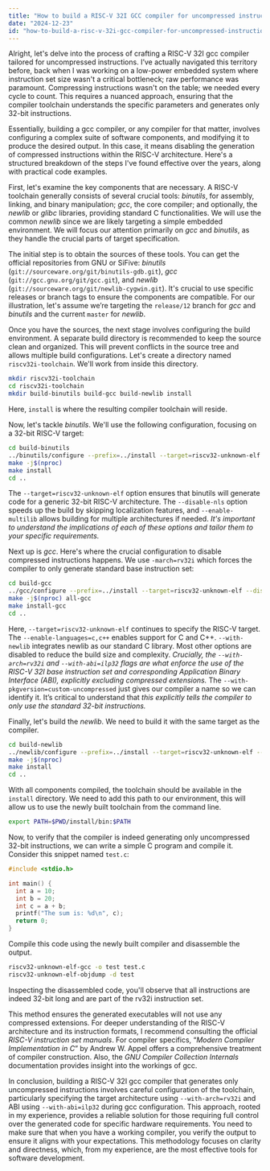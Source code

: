 ```yaml
---
title: "How to build a RISC-V 32I GCC compiler for uncompressed instructions?"
date: "2024-12-23"
id: "how-to-build-a-risc-v-32i-gcc-compiler-for-uncompressed-instructions"
---
```


Alright, let's delve into the process of crafting a RISC-V 32I gcc compiler tailored for uncompressed instructions. I’ve actually navigated this territory before, back when I was working on a low-power embedded system where instruction set size wasn't a critical bottleneck; raw performance was paramount. Compressing instructions wasn't on the table; we needed every cycle to count. This requires a nuanced approach, ensuring that the compiler toolchain understands the specific parameters and generates only 32-bit instructions.

Essentially, building a gcc compiler, or any compiler for that matter, involves configuring a complex suite of software components, and modifying it to produce the desired output. In this case, it means disabling the generation of compressed instructions within the RISC-V architecture. Here's a structured breakdown of the steps I've found effective over the years, along with practical code examples.

First, let's examine the key components that are necessary. A RISC-V toolchain generally consists of several crucial tools: *binutils*, for assembly, linking, and binary manipulation; *gcc*, the core compiler; and optionally, the *newlib* or *glibc* libraries, providing standard C functionalities. We will use the common *newlib* since we are likely targeting a simple embedded environment. We will focus our attention primarily on *gcc* and *binutils*, as they handle the crucial parts of target specification.

The initial step is to obtain the sources of these tools. You can get the official repositories from GNU or SiFive: *binutils* (`git://sourceware.org/git/binutils-gdb.git`), *gcc* (`git://gcc.gnu.org/git/gcc.git`), and *newlib* (`git://sourceware.org/git/newlib-cygwin.git`). It's crucial to use specific releases or branch tags to ensure the components are compatible. For our illustration, let's assume we’re targeting the `release/12` branch for *gcc* and *binutils* and the current `master` for *newlib*.

Once you have the sources, the next stage involves configuring the build environment. A separate build directory is recommended to keep the source clean and organized. This will prevent conflicts in the source tree and allows multiple build configurations. Let's create a directory named `riscv32i-toolchain`. We'll work from inside this directory.
```bash
mkdir riscv32i-toolchain
cd riscv32i-toolchain
mkdir build-binutils build-gcc build-newlib install
```
Here, `install` is where the resulting compiler toolchain will reside.

Now, let's tackle *binutils*. We'll use the following configuration, focusing on a 32-bit RISC-V target:
```bash
cd build-binutils
../binutils/configure --prefix=../install --target=riscv32-unknown-elf --disable-nls --enable-multilib
make -j$(nproc)
make install
cd ..
```
The `--target=riscv32-unknown-elf` option ensures that binutils will generate code for a generic 32-bit RISC-V architecture. The `--disable-nls` option speeds up the build by skipping localization features, and `--enable-multilib` allows building for multiple architectures if needed. *It's important to understand the implications of each of these options and tailor them to your specific requirements.*

Next up is *gcc*. Here's where the crucial configuration to disable compressed instructions happens. We use `-march=rv32i` which forces the compiler to only generate standard base instruction set:
```bash
cd build-gcc
../gcc/configure --prefix=../install --target=riscv32-unknown-elf --disable-nls --disable-multilib --enable-languages=c,c++ --with-newlib --disable-decimal-float --disable-libgomp --disable-libmudflap --disable-libssp --disable-libquadmath --disable-libsanitizer --with-pkgversion=custom-uncompressed --with-arch=rv32i --with-abi=ilp32
make -j$(nproc) all-gcc
make install-gcc
cd ..
```

Here, `--target=riscv32-unknown-elf` continues to specify the RISC-V target. The `--enable-languages=c,c++` enables support for C and C++. `--with-newlib` integrates newlib as our standard C library. Most other options are disabled to reduce the build size and complexity. *Crucially, the `--with-arch=rv32i` and `--with-abi=ilp32` flags are what enforce the use of the RISC-V 32I base instruction set and corresponding Application Binary Interface (ABI), explicitly excluding compressed extensions.* The `--with-pkgversion=custom-uncompressed` just gives our compiler a name so we can identify it.
It’s critical to understand that *this explicitly tells the compiler to only use the standard 32-bit instructions.*

Finally, let's build the *newlib*. We need to build it with the same target as the compiler.
```bash
cd build-newlib
../newlib/configure --prefix=../install --target=riscv32-unknown-elf --disable-nls
make -j$(nproc)
make install
cd ..
```

With all components compiled, the toolchain should be available in the `install` directory. We need to add this path to our environment, this will allow us to use the newly built toolchain from the command line.
```bash
export PATH=$PWD/install/bin:$PATH
```

Now, to verify that the compiler is indeed generating only uncompressed 32-bit instructions, we can write a simple C program and compile it. Consider this snippet named `test.c`:
```c
#include <stdio.h>

int main() {
  int a = 10;
  int b = 20;
  int c = a + b;
  printf("The sum is: %d\n", c);
  return 0;
}

```
Compile this code using the newly built compiler and disassemble the output.
```bash
riscv32-unknown-elf-gcc -o test test.c
riscv32-unknown-elf-objdump -d test
```
Inspecting the disassembled code, you'll observe that all instructions are indeed 32-bit long and are part of the rv32i instruction set.

This method ensures the generated executables will not use any compressed extensions. For deeper understanding of the RISC-V architecture and its instruction formats, I recommend consulting the official *RISC-V instruction set manuals*. For compiler specifics, “*Modern Compiler Implementation in C*” by Andrew W. Appel offers a comprehensive treatment of compiler construction. Also, the *GNU Compiler Collection Internals* documentation provides insight into the workings of gcc.

In conclusion, building a RISC-V 32I gcc compiler that generates only uncompressed instructions involves careful configuration of the toolchain, particularly specifying the target architecture using `--with-arch=rv32i` and ABI using `--with-abi=ilp32` during gcc configuration. This approach, rooted in my experience, provides a reliable solution for those requiring full control over the generated code for specific hardware requirements. You need to make sure that when you have a working compiler, you verify the output to ensure it aligns with your expectations. This methodology focuses on clarity and directness, which, from my experience, are the most effective tools for software development.
